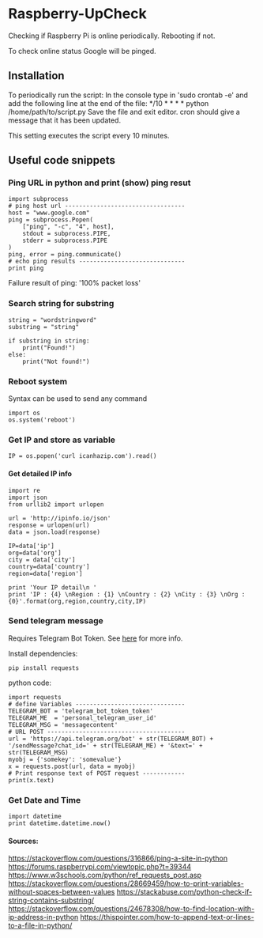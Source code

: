 # Raspberry-UpCheck

Checking if Raspberry Pi is online periodically. Rebooting if not.

To check online status Google will be pinged.

## Installation
To periodically run the script:
In the console type in 'sudo crontab -e' and add the following line at the end of the file:
*/10 * * * * python /home/path/to/script.py
Save the file and exit editor. cron should give a message that it has been updated.

This setting executes the script every 10 minutes.

## Useful code snippets
### Ping URL in python and print (show) ping resut
```
import subprocess
# ping host url ----------------------------------
host = "www.google.com"
ping = subprocess.Popen(
    ["ping", "-c", "4", host],
    stdout = subprocess.PIPE,
    stderr = subprocess.PIPE
)
ping, error = ping.communicate()
# echo ping results ------------------------------
print ping
```
Failure result of ping:
'100% packet loss'

### Search string for substring
```
string = "wordstringword"
substring = "string"

if substring in string:
    print("Found!")
else:
    print("Not found!")

```

### Reboot system
Syntax can be used to send any command
```
import os
os.system('reboot')
```

### Get IP and store as variable
```
IP = os.popen('curl icanhazip.com').read()
```
#### Get detailed IP info
```
import re
import json
from urllib2 import urlopen

url = 'http://ipinfo.io/json'
response = urlopen(url)
data = json.load(response)

IP=data['ip']
org=data['org']
city = data['city']
country=data['country']
region=data['region']

print 'Your IP detail\n '
print 'IP : {4} \nRegion : {1} \nCountry : {2} \nCity : {3} \nOrg : {0}'.format(org,region,country,city,IP)
```

### Send telegram message
Requires Telegram Bot Token. See [here](https://core.telegram.org/bots) for more info.

Install dependencies:
```
pip install requests
```
python code:
```
import requests
# define Variables -------------------------------
TELEGRAM_BOT = 'telegram_bot_token_token'
TELEGRAM_ME  = 'personal_telegram_user_id'
TELEGRAM_MSG = 'messagecontent'
# URL POST ---------------------------------------
url = 'https://api.telegram.org/bot' + str(TELEGRAM_BOT) + '/sendMessage?chat_id=' + str(TELEGRAM_ME) + '&text=' + str(TELEGRAM_MSG)
myobj = {'somekey': 'somevalue'}
x = requests.post(url, data = myobj)
# Print response text of POST request ------------
print(x.text)
```
### Get Date and Time
```
import datetime
print datetime.datetime.now()
```


#### Sources:
https://stackoverflow.com/questions/316866/ping-a-site-in-python
https://forums.raspberrypi.com/viewtopic.php?t=39344
https://www.w3schools.com/python/ref_requests_post.asp
https://stackoverflow.com/questions/28669459/how-to-print-variables-without-spaces-between-values
https://stackabuse.com/python-check-if-string-contains-substring/
https://stackoverflow.com/questions/24678308/how-to-find-location-with-ip-address-in-python
https://thispointer.com/how-to-append-text-or-lines-to-a-file-in-python/
